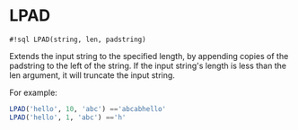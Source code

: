 # LPAD

`#!sql LPAD(string, len, padstring)`

Extends the input string to the specified length, by
appending copies of the padstring to the left of the
string. If the input string's length is less than the len
argument, it will truncate the input string.

For example:

```sql
LPAD('hello', 10, 'abc') =='abcabhello'
LPAD('hello', 1, 'abc') =='h'
```
